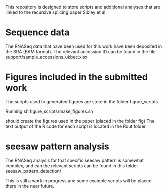 This repository is designed to store scripts and additional analyses that are linked to the recursive splicing paper Sibley et al.


# Sequence data

The RNASeq data that have been used for this work have been deposited in the SRA (BAM format).
The relevant accession ID can be found in the file
support/sample_accessions_ukbec.xlsx

# Figures included in the submitted work

The scripts used to generated figures are store in the folder
figure_scripts

Running
sh figure_scripts/make_figures.sh

should create the figures used in the paper (placed in the folder fig)
The text output of the R code for each script is located in the Rout folder.


# seesaw pattern analysis

The RNASeq analysis for that specific seesaw pattern is somewhat complex, and can the relevant scripts can be found in this folder
seesaw_pattern_detection/

This is still a work in progress and some example scripts will be placed there in the near future.


